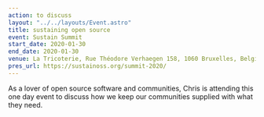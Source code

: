 ```yaml
---
action: to discuss
layout: "../../layouts/Event.astro"
title: sustaining open source
event: Sustain Summit
start_date: 2020-01-30
end_date: 2020-01-30
venue: La Tricoterie, Rue Théodore Verhaegen 158, 1060 Bruxelles, Belgium
pres_url: https://sustainoss.org/summit-2020/
---
```


As a lover of open source software and communities, Chris is attending this one day event to discuss how we keep our communities supplied with what they need.
